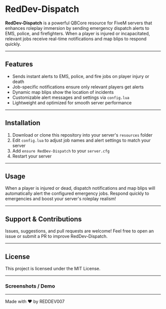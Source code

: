 # RedDev-Dispatch

**RedDev-Dispatch** is a powerful QBCore resource for FiveM servers that enhances roleplay immersion by sending emergency dispatch alerts to EMS, police, and firefighters. When a player is injured or incapacitated, relevant jobs receive real-time notifications and map blips to respond quickly.

---

## Features

- Sends instant alerts to EMS, police, and fire jobs on player injury or death  
- Job-specific notifications ensure only relevant players get alerts  
- Dynamic map blips show the location of incidents  
- Customizable alert messages and settings via `config.lua`  
- Lightweight and optimized for smooth server performance  

---

## Installation

1. Download or clone this repository into your server's `resources` folder  
2. Edit `config.lua` to adjust job names and alert settings to match your server  
3. Add `ensure RedDev-Dispatch` to your `server.cfg`  
4. Restart your server  

---

## Usage

When a player is injured or dead, dispatch notifications and map blips will automatically alert the configured emergency jobs. Respond quickly to emergencies and boost your server's roleplay realism!

---

## Support & Contributions

Issues, suggestions, and pull requests are welcome! Feel free to open an issue or submit a PR to improve RedDev-Dispatch.

---

## License

This project is licensed under the MIT License.

---

### Screenshots / Demo


---

Made with ❤️ by REDDEV007

